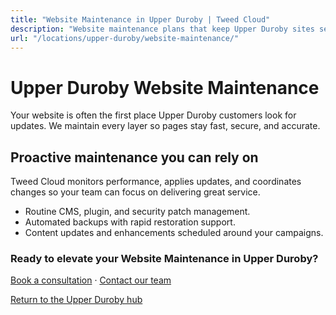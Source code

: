 ```yaml
---
title: "Website Maintenance in Upper Duroby | Tweed Cloud"
description: "Website maintenance plans that keep Upper Duroby sites secure and up to date."
url: "/locations/upper-duroby/website-maintenance/"
---
```


# Upper Duroby Website Maintenance

Your website is often the first place Upper Duroby customers look for updates. We maintain every layer so pages stay fast, secure, and accurate.

## Proactive maintenance you can rely on

Tweed Cloud monitors performance, applies updates, and coordinates changes so your team can focus on delivering great service.

- Routine CMS, plugin, and security patch management.
- Automated backups with rapid restoration support.
- Content updates and enhancements scheduled around your campaigns.

### Ready to elevate your Website Maintenance in Upper Duroby?

[Book a consultation](/consultation/) · [Contact our team](/contact/)

[Return to the Upper Duroby hub](/locations/upper-duroby/)
